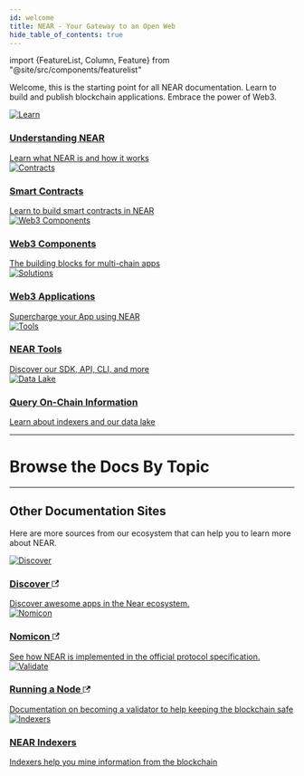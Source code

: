```yaml
---
id: welcome
title: NEAR - Your Gateway to an Open Web
hide_table_of_contents: true
---
```

import {FeatureList, Column, Feature} from "@site/src/components/featurelist"

Welcome, this is the starting point for all NEAR documentation. Learn to build and publish blockchain applications. Embrace the power of Web3.

<div className="row">
  <div className="col col--4">
    <a href="/concepts/welcome">
      <div className="card">
        <div className="card__image">
          <img src={require("@site/static/docs/assets/welcome-pages/protocol.png").default} alt="Learn" />
        </div>
        <div className="card__body">
          <h3>Understanding NEAR</h3>
          Learn what NEAR is and how it works
        </div>
      </div>
    </a>
  </div>
  <div className="col col--4">
    <a href="/develop/contracts/whatisacontract">
      <div className="card">
        <div className="card__image">
          <img src={require("@site/static/docs/assets/welcome-pages/contracts.png").default} alt="Contracts" />
        </div>
        <div className="card__body">
          <h3>Smart Contracts</h3>
          Learn to build smart contracts in NEAR
        </div>
      </div>
    </a>
  </div>
  <div className="col col--4">
    <a href="/bos/tutorial/quickstart">
      <div className="card">
        <div className="card__image">
          <img src={require("@site/static/docs/assets/welcome-pages/bos-big.png").default} alt="Web3 Components" />
        </div>
        <div className="card__body">
          <h3>Web3 Components</h3>
          The building blocks for multi-chain apps
        </div>
      </div>
    </a>
  </div>
  <div className="col col--4">
    <a href="/develop/web3-apps/whatareweb3apps">
      <div className="card">
        <div className="card__image">
          <img src={require("@site/static/docs/assets/welcome-pages/examples.png").default} alt="Solutions" />
        </div>
        <div className="card__body">
          <h3>Web3 Applications</h3>
          Supercharge your App using NEAR
        </div>
      </div>
    </a>
  </div>
  <div className="col col--4">
    <a href="/tools/welcome">
      <div className="card">
        <div className="card__image">
          <img src={require("@site/static/docs/assets/welcome-pages/tools.png").default} alt="Tools" />
        </div>
        <div className="card__body">
          <h3>NEAR Tools</h3>
          Discover our SDK, API, CLI, and more
        </div>
      </div>
    </a>
  </div>
  <div className="col col--4">
    <a href="/develop/monitor">
      <div className="card">
        <div className="card__image">
          <img src={require("@site/static/docs/assets/welcome-pages/data-lake.png").default} alt="Data Lake" />
        </div>
        <div className="card__body">
          <h3>Query On-Chain Information</h3>
            Learn about indexers and our data lake
        </div>
      </div>
    </a>
  </div>
</div>

<hr className="subsection" />

<h1 className="text-center big-title" > Browse the Docs By Topic </h1>

<FeatureList>
  <Column title="Understanding NEAR" size="3">
    <Feature url="/concepts/basics/protocol" title="What is NEAR?" subtitle="Learn the Basics about NEAR" image="near-logo.png" />
    <Feature url="/concepts/protocol/account-id" title="Named Accounts" subtitle="NEAR uses human-readable accounts" image="user.png" />
    <Feature url="/concepts/protocol/access-keys" title="Multiple Access Keys" subtitle="More keys means more security" image="key.png" />
    <Feature url="/concepts/protocol/smartcontract" title="Smart Contracts" subtitle="Learn about our contract technology" image="contract.png" />
  </Column>
  <Column title="Developer Docs" size="3">
    <Feature url="/develop/integrate/quickstart-frontend" title="Quickstart: WebApp" subtitle="Spin-up your first dApp" image="quickstart.png" />
    <Feature url="/develop/contracts/quickstart" title="Quickstart: Contract"
             subtitle="Learn how to write smart contracts" image="smartcontract.png" />
    <Feature url="/bos/tutorial/quickstart" title="Multi-chain Components"
             subtitle="Learn about multi-chain components" image="bos-lido.png" />
    <Feature url="/bos/queryapi/intro" title="QueryAPI" subtitle="The simplest way to build indexers" image="blocks.png" />
  </Column>
  <Column title="Developer Tools" size="3">
    <Feature url="/sdk/js/introduction" title="JavaScript SDK" subtitle="Write contracts in JavaScript" image="smartcontract-js.png" />
    <Feature url="/sdk/rust/introduction" title="Rust SDK" subtitle="Write contracts in Rust" image="smartcontract-rust.png" />
    <Feature url="/tools/near-cli" title="NEAR CLI" subtitle="Use NEAR from the Terminal" image="near-cli.png" />
    <Feature url="/tools/near-api-js/quick-reference" title="NEAR API JS" subtitle="Interact with NEAR from JS" image="near-api-js.png" />
    <Feature url="/api/rpc/introduction" title="RPC API" subtitle="Interact with the NEAR RPC API" image="rpc.png" />
  </Column>
  <Column title="Examples & Tutorials" size="3">
    <Feature url="/tutorials/examples/donation" title="Donation" subtitle="Receive and send tokens" image="donation.png" />
    <Feature url="/tutorials/examples/factory" title="Factory Contract" subtitle="Build a contract that deploys contracts" image="factory.png" />
    <Feature url="/tutorials/examples/frontend-multiple-contracts" title="Multi-Contract Frontend" subtitle="Interact with multiple contracts" image="multiple.png" />
    <Feature url="/tutorials/nfts/js/introduction" title="Master NFTs on NEAR (JS)" subtitle="Learn everything about NFT in JS" image="nft-marketplace-js.png" />
  </Column>
</FeatureList>

---

## Other Documentation Sites

Here are more sources from our ecosystem that can help you to learn more about NEAR.

<div className="row cards">
  <div className="col col--6">
    <a href="https://near.org/applications">
      <div className="card">
        <div className="card__image">
          <img src={require("@site/static/docs/assets/welcome-pages/awesomenear.jpg").default} alt="Discover" />
        </div>
        <div className="card__body">
          <h3>
          Discover
          <svg width="0.8rem" height="0.8rem" aria-hidden="true" viewBox="0 0 24 24" className="iconExternalLink_node_modules-@docusaurus-theme-classic-lib-theme-Icon-ExternalLink-styles-module"><path fill="currentColor" d="M21 13v10h-21v-19h12v2h-10v15h17v-8h2zm3-12h-10.988l4.035 4-6.977 7.07 2.828 2.828 6.977-7.07 4.125 4.172v-11z"></path></svg>
          </h3>
          Discover awesome apps in the Near ecosystem.
        </div>
      </div>
    </a>
  </div>
  <div className="col col--6">
    <a href="https://nomicon.io">
      <div className="card">
        <div className="card__image">
          <img src={require("@site/static/docs/assets/welcome-pages/nomicon.png").default} alt="Nomicon" />
        </div>
        <div className="card__body">
          <h3>
          Nomicon
          <svg width="0.8rem" height="0.8rem" aria-hidden="true" viewBox="0 0 24 24" className="iconExternalLink_node_modules-@docusaurus-theme-classic-lib-theme-Icon-ExternalLink-styles-module"><path fill="currentColor" d="M21 13v10h-21v-19h12v2h-10v15h17v-8h2zm3-12h-10.988l4.035 4-6.977 7.07 2.828 2.828 6.977-7.07 4.125 4.172v-11z"></path></svg>
          </h3>
            See how NEAR is implemented in the official protocol specification.
        </div>
      </div>
    </a>
  </div>
  <div className="col col--6">
    <a href="https://near-nodes.io">
      <div className="card">
        <div className="card__image">
          <img src={require("@site/static/docs/assets/welcome-pages/validate.png").default} alt="Validate" />
        </div>
        <div className="card__body">
          <h3>
          Running a Node
          <svg width="0.8rem" height="0.8rem" aria-hidden="true" viewBox="0 0 24 24" className="iconExternalLink_node_modules-@docusaurus-theme-classic-lib-theme-Icon-ExternalLink-styles-module"><path fill="currentColor" d="M21 13v10h-21v-19h12v2h-10v15h17v-8h2zm3-12h-10.988l4.035 4-6.977 7.07 2.828 2.828 6.977-7.07 4.125 4.172v-11z"></path></svg>
          </h3>
          Documentation on becoming a validator to help keeping the blockchain safe
        </div>
      </div>
    </a>
  </div>
  <div className="col col--6">
    <a href="/concepts/advanced/indexers">
      <div className="card">
        <div className="card__image">
          <img src={require("@site/static/docs/assets/welcome-pages/indexers.png").default} alt="Indexers" />
        </div>
        <div className="card__body">
          <h3>NEAR Indexers</h3>
            Indexers help you mine information from the blockchain
        </div>
      </div>
    </a>
  </div>
</div>
